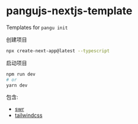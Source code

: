 # pangujs-nextjs-template

Templates for `pangu init`

创建项目

```bash
npx create-next-app@latest --typescript
```

启动项目

```bash
npm run dev
# or
yarn dev
```

包含:

- <a href="https://swr.vercel.app/zh-CN">swr</a>
- <a href="https://tailwindcss.com/">tailwindcss</a>
